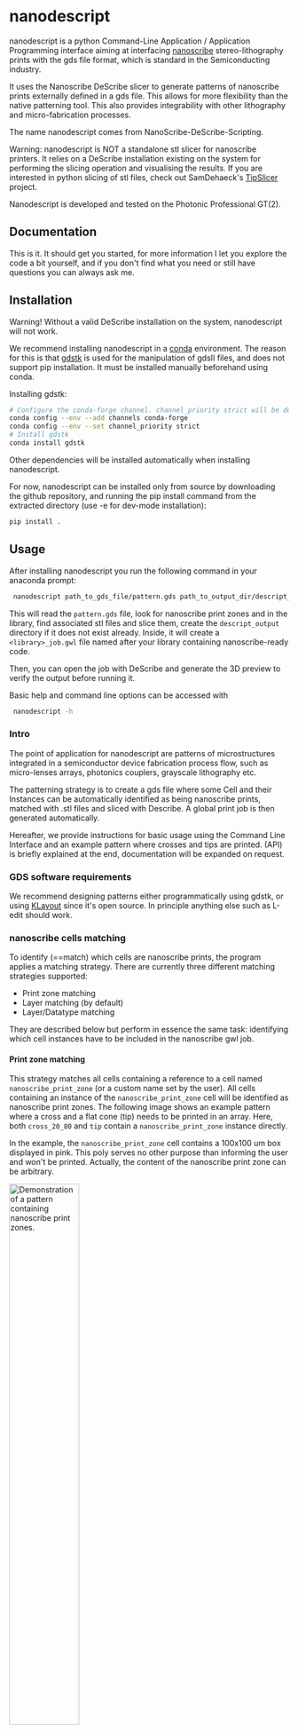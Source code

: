 # nanodescript

nanodescript is a python Command-Line Application / Application Programming interface aiming at
interfacing [nanoscribe](https://nanoscribe.com/) stereo-lithography prints with the gds file format, which is standard in
the Semiconducting industry.

It uses the Nanoscribe DeScribe slicer to generate patterns of nanoscribe prints externally defined 
in a gds file. This allows for more flexibility than the native patterning tool. This also provides 
integrability with other lithography and micro-fabrication processes. 

The name nanodescript comes from NanoScribe-DeScribe-Scripting. 

Warning: nanodescript is NOT a standalone stl slicer for nanoscribe printers. It relies
on a DeScribe installation existing on the system for performing the slicing operation and visualising 
the results. If you are interested in python slicing of stl files, check out SamDehaeck's
[TipSlicer](https://github.com/SamDehaeck/TipSlicer) project.

Nanodescript is developed and tested on the Photonic Professional GT(2).

## Documentation

This is it. It should get you started, for more information I let you explore the code a bit yourself,
and if you don't find what you need or still have questions you can always ask me.

## Installation

Warning! Without a valid DeScribe installation on the system, nanodescript will not work.

We recommend installing nanodescript in a [conda](https://docs.conda.io/en/latest/) environment.
The reason for this is that [gdstk](https://heitzmann.github.io/gdstk/) is used for the
manipulation of gdsII files, and does not support pip installation. It must be installed
manually beforehand using conda.

Installing gdstk:
```bash
# Configure the conda-forge channel. channel_priority strict will be default in conda 5
conda config --env --add channels conda-forge
conda config --env --set channel_priority strict
# Install gdstk
conda install gdstk
```

Other dependencies will be installed automatically when installing nanodescript.

For now, nanodescript can be installed only from source by downloading the github repository, and
running the pip install command from the extracted directory (use -e for dev-mode installation):

```bash
pip install .
```

## Usage

After installing nanodescript you run the following command in your anaconda prompt:

```bash
 nanodescript path_to_gds_file/pattern.gds path_to_output_dir/descript_output
```

This will read the `pattern.gds` file, look for nanoscribe print zones and in the library, find associated
stl files and slice them, create the `descript_output` directory if it does not exist already. 
Inside, it will create a `<library>_job.gwl` file named after your library containing nanoscribe-ready code.

Then, you can open the job with DeScribe and generate the 3D preview to verify the output
before running it.

Basic help and command line options can be accessed with

```bash
 nanodescript -h
```

### Intro

The point of application for nanodescript are patterns of microstructures integrated in a 
semiconductor device fabrication process flow, such as micro-lenses arrays,
photonics couplers, grayscale lithography etc. 

The patterning strategy is to create a gds file where some Cell and their Instances can be
automatically identified as being nanoscribe prints, matched with .stl files and sliced with Describe. 
A global print job is then generated automatically.

Hereafter, we provide instructions for basic usage using the Command Line Interface and an example
pattern where crosses and tips are printed. (API) is briefly explained at the end, documentation
will be expanded on request.

### GDS software requirements

We recommend designing patterns either programmatically using gdstk, or
using [KLayout](https://www.klayout.de/) since it's open source. In
principle anything else such as L-edit should work.

### nanoscribe cells matching

To identify (==match) which cells are nanoscribe prints, the program applies a matching strategy.
There are currently three different matching strategies supported:
- Print zone matching 
- Layer matching (by default)
- Layer/Datatype matching

They are described below but perform in essence the same task: identifying which cell 
instances have to be included in the nanoscribe gwl job.

#### Print zone matching

This strategy matches all cells containing a reference to a cell named `nanoscribe_print_zone` 
(or a custom name set by the user). All cells containing an instance of the `nanoscribe_print_zone` 
cell will be identified as nanoscribe print zones. The following image shows an 
example pattern where a cross and a flat cone (tip) needs to be printed in an array. 
Here, both `cross_20_80` and `tip` contain a `nanoscribe_print_zone` instance directly. 

In the example, the `nanoscribe_print_zone` cell contains a 100x100 um box displayed in pink. 
This poly serves no other purpose than informing the user and won't be printed. Actually, the 
content of the nanoscribe print zone can be arbitrary.

<img src="https://github.com/LMSC-NTappy/nanodescript/blob/master/media/demo_pattern.PNG?raw=true" alt="Demonstration of a pattern containing nanoscribe print zones." width="50%" height="50%">

After running the following command from the directory containing the gds and stl files
```bash
nanodescript test_pattern_printzone.gds gds_slicing_output --matcher printzonematcher
```
the following job file is created in the `gds_slicing_output` folder (also created).

<img src="https://github.com/LMSC-NTappy/nanodescript/blob/master/media/outputpattern_printzone.PNG?raw=true" alt="Output of the Print Zone matching strategy" width="50%" height="50%">

This strategy is a bit overkill since it supposes populating (_bloating_) your gds library with 
placeholder cell instances that serve no practical purposes in the fabrication. Originally, the 
intention was to implement additional functionality to the `nanoscribe_print_zone`. In the end 
I didn't drive the initial development of this project in that direction, so that this entire 
strategy is not so relevant as it used to be.

#### layer matching

This strategy matches all cells that contain polygons, paths or labels of a certain layer number.

In the example below, the nanoscribe layer is number 66, here again both `cross_20_80` and `tip`
are matched.

<img src="https://github.com/LMSC-NTappy/nanodescript/blob/master/media/demo_pattern_layer.PNG?raw=true" alt="Demonstration of a pattern containing nanoscribe layers and datatypes." width="50%" height="50%">

After running the following command outputs the same result as the print zone matcher

```bash
nanodescript test_pattern_printzone.gds gds_slicing_output --matcher layermatcher
```

<img src="https://github.com/LMSC-NTappy/nanodescript/blob/master/media/outputpattern_layer.PNG?raw=true" alt="Output of the layer matching strategy" width="50%" height="50%">

#### layer/datatype matching

This strategy extends on the previous one by only matching cells containing a certain layer number and datatype number
combination. For example, the layer 66 and datatype 1 combination can be used to print only part of the cross pattern.

```bash
nanodescript test_pattern_printzone.gds gds_slicing_output --matcher layerdatatypematcher
```

Which outputs as expected a job file that will prints only the crosses.

<img src="https://github.com/LMSC-NTappy/nanodescript/blob/master/media/outputpattern_layerdatatype.PNG?raw=true" alt="Output of the layer datatype matching strategy" width="50%" height="50%">


### stl matching

Once nanoscribe cells have been matched, they are associated with files bearing the same names and 
the `.stl` extension. In our example, `cross_20_80.stl` and`tip.stl` are searched. By default, the
 files are searched in the same directory as the .gds library but this can be changed during execution.

Since the stl matching is performed by cell name, needless to say the content of those cells can be 
arbitrary. However, I recommend inserting shapes resembling the footprints of the structures 
to be printed. Attention should be paid at this stage about the coordinate systems in the cells. The
X-Y-Z orientation and origin in the .stl should ideally be identical to the one used in the nanoscribe
cell.

If for some reason this does not work for your application, stl files can also be associated _manually_ 
using the API.

### Transformations

nanodescript (through the describe slicer) supports applying scaling and rotations to cells during 
instantiations. Here below is an example with four crosses.

<img src="https://github.com/LMSC-NTappy/nanodescript/blob/master/media/output_pattern_scale.PNG?raw=true" alt="Output with cell transformations" width="50%" height="50%">

### Efficiency in the output 

The main rationale for using nanodescript for patterning is that it guarantees that the slicing operation
is performed the minimal necessary number of times, so that the output files are as small as possible and 
render as quickly as possible

### configuration

Configuration options for the software are stored locally in a configuration file called `nanodescript_config.ini`.
Notably, it contains the default recipe applied for stl slicing, the path to `describe.exe` and options for .

The location of the configuration file can be shown by using
```bash
nanodescript -c
C:\Users\USERNAME\AppData\Local\nanodescript\nanodescript_config.ini
```

The default recipe can be seen using
```python
import nanodescript
nanodescript.nanodescript_config.get_default_recipe()
```

You can edit configuration entries by using e.g.
```python
import nanodescript
#Default recipe hatching distance
nanodescript.nanodescript_config.edit_config('default_recipe', 'Filling.HatchingDistance', 0.2)
nanodescript.nanodescript_config.save_config()
#Layer matcher number
nanodescript.nanodescript_config.edit_config('layermatcher', 'layer_number', 88)
nanodescript.nanodescript_config.save_config()
#layer datatype matcher options. Also saves it so that running save_config() is not needed.
nanodescript.nanodescript_config.edit_config('layerdatatypematcher', 'layer_number', 88, also_save=True)
nanodescript.nanodescript_config.edit_config('layerdatatypematcher', 'datatype_number', 2, also_save=True)
#Reset the config if you suddenly mess up and need to retrieve the installation configuration
nanodescript.nanodescript_config.reset_config()
```

This edits the hatching distance of the default recipe. The call to `save_config` effectively overwrites the 
`nanodescript_config.ini` file on disk so that the settings are applied at the program next start 
(can also be achieved by calling `edit_config` with the `also_save=True` optional argument).

## Bugs and releases

Nanodescript is currently pre-alpha release, meaning that it is continuously developed
to fit my needs and applications. I try to implement some kind of continuous deployment 
workflow.

In any case, if you use this code I am happy, if you signal me bugs I am even more happy.

## Further developments

Future developments will be made on a "need to use" basis. If you have ideas or needs please signal
it to me, so we can look at how to implement it.

Existing ideas include:
- Customisation of individual print instances using labels as modificators.
- STL generation from the gds pattern directly (simplest case: vertical extrusion).
- Support for text printing.
- Dedicated interface finding routines etc.

## Contributing
Pull requests are welcome. For major changes, please open an issue first to discuss 
what you would like to change. Please make sure to update tests as appropriate. 

Improvement suggestions / New Feature requests are welcome as well. Commitment to testing 
the new features and providing feedback is expected on the requesting side.

Running the tests further requires installing pytest (manually for now)

```bash
pip install pytest
```

## License
[MIT](https://choosealicense.com/licenses/mit/)
